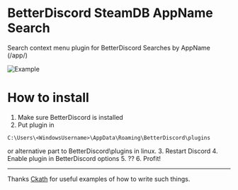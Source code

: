 # BetterDiscord SteamDB AppName Search
Search context menu plugin for BetterDiscord
Searches by AppName (/app/)

![Example](https://i.imgur.com/N7IQ1kE.png)

# How to install
1. Make sure BetterDiscord is installed
2. Put plugin in 
```
C:\Users\<WindowsUsername>\AppData\Roaming\BetterDiscord\plugins
``` 
or alternative part to BetterDiscord\plugins in linux.
3. Restart Discord
4. Enable plugin in BetterDiscord options
5. ??
6. Profit!

---
Thanks [Ckath](https://github.com/Ckath) for useful examples of how to write such things.